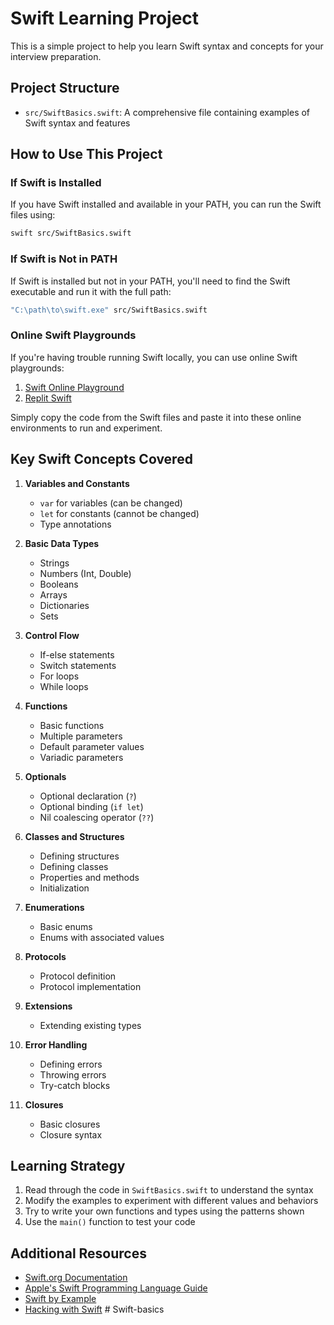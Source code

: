 # Swift Learning Project

This is a simple project to help you learn Swift syntax and concepts for your interview preparation.

## Project Structure

- `src/SwiftBasics.swift`: A comprehensive file containing examples of Swift syntax and features

## How to Use This Project

### If Swift is Installed

If you have Swift installed and available in your PATH, you can run the Swift files using:

```bash
swift src/SwiftBasics.swift
```

### If Swift is Not in PATH

If Swift is installed but not in your PATH, you'll need to find the Swift executable and run it with the full path:

```bash
"C:\path\to\swift.exe" src/SwiftBasics.swift
```

### Online Swift Playgrounds

If you're having trouble running Swift locally, you can use online Swift playgrounds:

1. [Swift Online Playground](https://online.swiftplayground.run/)
2. [Replit Swift](https://replit.com/languages/swift)

Simply copy the code from the Swift files and paste it into these online environments to run and experiment.

## Key Swift Concepts Covered

1. **Variables and Constants**
   - `var` for variables (can be changed)
   - `let` for constants (cannot be changed)
   - Type annotations

2. **Basic Data Types**
   - Strings
   - Numbers (Int, Double)
   - Booleans
   - Arrays
   - Dictionaries
   - Sets

3. **Control Flow**
   - If-else statements
   - Switch statements
   - For loops
   - While loops

4. **Functions**
   - Basic functions
   - Multiple parameters
   - Default parameter values
   - Variadic parameters

5. **Optionals**
   - Optional declaration (`?`)
   - Optional binding (`if let`)
   - Nil coalescing operator (`??`)

6. **Classes and Structures**
   - Defining structures
   - Defining classes
   - Properties and methods
   - Initialization

7. **Enumerations**
   - Basic enums
   - Enums with associated values

8. **Protocols**
   - Protocol definition
   - Protocol implementation

9. **Extensions**
   - Extending existing types

10. **Error Handling**
    - Defining errors
    - Throwing errors
    - Try-catch blocks

11. **Closures**
    - Basic closures
    - Closure syntax

## Learning Strategy

1. Read through the code in `SwiftBasics.swift` to understand the syntax
2. Modify the examples to experiment with different values and behaviors
3. Try to write your own functions and types using the patterns shown
4. Use the `main()` function to test your code

## Additional Resources

- [Swift.org Documentation](https://swift.org/documentation/)
- [Apple's Swift Programming Language Guide](https://docs.swift.org/swift-book/documentation/the-swift-programming-language/)
- [Swift by Example](http://brettbukowski.github.io/SwiftExamples/)
- [Hacking with Swift](https://www.hackingwithswift.com/) #   S w i f t - b a s i c s  
 